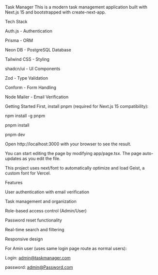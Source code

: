 Task Manager
This is a modern task management application built with Next.js 15 and bootstrapped with create-next-app.

Tech Stack

Auth.js - Authentication

Prisma - ORM

Neon DB - PostgreSQL Database

Tailwind CSS - Styling

shadcn/ui - UI Components

Zod - Type Validation

Conform - Form Handling

Node Mailer - Email Verification

Getting Started
First, install pnpm (required for Next.js 15 compatibility):

npm install -g pnpm

pnpm install

pnpm dev

Open http://localhost:3000 with your browser to see the result.

You can start editing the page by modifying app/page.tsx. The page auto-updates as you edit the file.

This project uses next/font to automatically optimize and load Geist, a custom font for Vercel.

Features

User authentication with email verification

Task management and organization

Role-based access control (Admin/User)

Password reset functionality

Real-time search and filtering

Responsive design



For Amin user (uses same login page route as normal users):

Login: admin@taskmanager.com

password: admin@Password.com
